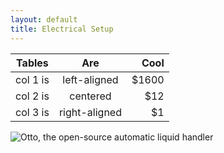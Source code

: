 ```yaml
---
layout: default
title: Electrical Setup
---
```

| Tables   |      Are      |  Cool |
|----------|:-------------:|------:|
| col 1 is |  left-aligned | $1600 |
| col 2 is |    centered   |   $12 |
| col 3 is | right-aligned |    $1 |

![Otto, the open-source automatic liquid handler](../assets/img/overview/OTTO.png)
